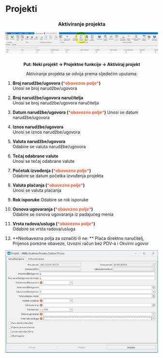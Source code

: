 # Projekti

### <p align=center>**Aktiviranje projekta**

<img src="../images/AktivirajProjekt.png"
    alt="Aktiviranje projekta"
    style="display: block;
            margin-left: auto;
            margin-right: auto;" 
/>

**<p align=center>Put: Neki projekt → Projektne funkcije → Aktiviraj projekt**  
<p align=center>Aktiviranje projekta se odvija prema sljedećim uputama:</p>


1. **Broj narudžbe/ugovora (<span style="color: #ff5630">\*obavezno polje\*</span>)**     
    Unosi se broj narudžbe/ugovora

2. **Broj narudžbe/ugovora naručitelja**  
    Unosi se broj narudžbe/ugovora naručitelja

3. **Datum narudžbe/ugovora (<span style="color: #ff5630">\*obavezno polje\*</span>)**
    Unosi se datum narudžbe/ugovora

4. **Iznos narudžbe/ugovora**  
    Unosi se iznos narudžbe/ugovora

5. **Valuta narudžbe/ugovora**  
    Odabire se valuta narudžbe/ugovora 

6. **Tečaj odabrane valute**  
    Unosi se tečaj odabrane valute

7. **Početak izvođenja (<span style="color: #ff5630">\*obavezno polje\*</span>)**   
    Odabire se datum početka izvođenja projekta 

8. **Valuta plaćanja (<span style="color: #ff5630">\*obavezno polje\*</span>)**   
    Unosi se valuta plaćanja

9. **Rok isporuke** 
    Odabire se rok isporuke  

10. **Osnova ugovaranja (<span style="color: #ff5630">\*obavezno polje\*</span>)**   
    Odabire se osnova ugovaranja iz padajućeg menia

11. **Vrsta radova/usluga (<span style="color: #ff5630">\*obavezno polje\*</span>)**   
    Odabire se vrsta radova/usluga 

12. **Neobavezna polja za označiti ili ne: **
Plaća direktno naručitelj, Prijenos porezne obaveze, Izvozni račun bez PDV-a i Okvirni ugovor


<img src="../images/AktiviranjeProjektaPR.png"
    alt="Aktiviranje projekta"
    style="display: block;
            margin-left: auto;
            margin-right: auto;" 
/>


<br></br><br></br>